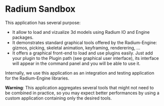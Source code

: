 # Radium Sandbox

This application has several purpose:
 - It allow to load and vizualize 3d models using Radium IO and Engine packages.
 - It demonstrates standard graphical tools offered by the Radium-Engine: gizmos, picking, skeletal animation, keyframing, renderering, ...
 - It offers a graphical front-end to load and use plugins easily. Just add your plugin to the Plugin path (see graphical user interface), its interface will appear in the command panel and you will be able to use it.

Internally, we use this application as an integration and testing application for the Radium-Engine libraries.

**Warning**: This application aggregates several tools that might not need to be combined in practice, so you may expect better performances by using a custom application containing only the desired tools.
